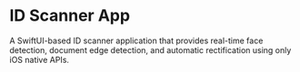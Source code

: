 # ID Scanner App

A SwiftUI-based ID scanner application that provides real-time face detection, document edge detection, and automatic rectification using only iOS native APIs.




